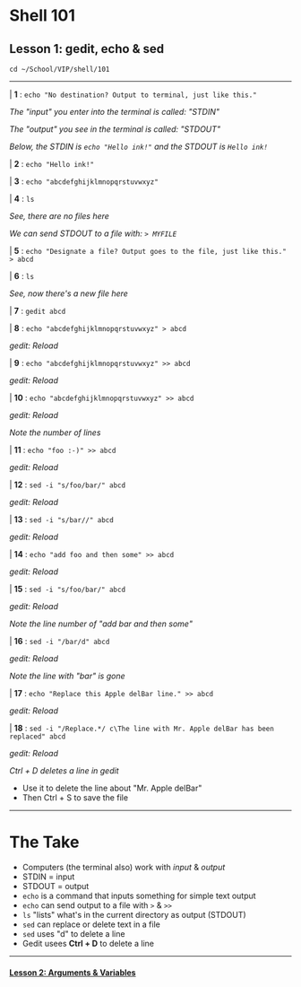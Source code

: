 # Shell 101
## Lesson 1: gedit, echo & sed

`cd ~/School/VIP/shell/101`

___

| **1** : `echo "No destination? Output to terminal, just like this."`

*The "input" you enter into the terminal is called: "STDIN"*

*The "output" you see in the terminal is called: "STDOUT"*

*Below, the STDIN is `echo "Hello ink!"` and the STDOUT is `Hello ink!`*

| **2** : `echo "Hello ink!"`

| **3** : `echo "abcdefghijklmnopqrstuvwxyz"`

| **4** : `ls`

*See, there are no files here*

*We can send STDOUT to a file with: `> MYFILE`*

| **5** : `echo "Designate a file? Output goes to the file, just like this." > abcd`

| **6** : `ls`

*See, now there's a new file here*

| **7** : `gedit abcd`

| **8** : `echo "abcdefghijklmnopqrstuvwxyz" > abcd`

*gedit: Reload*

| **9** : `echo "abcdefghijklmnopqrstuvwxyz" >> abcd`

*gedit: Reload*

| **10** : `echo "abcdefghijklmnopqrstuvwxyz" >> abcd`

*gedit: Reload*

*Note the number of lines*

| **11** : `echo "foo :-)" >> abcd`

*gedit: Reload*

| **12** : `sed -i "s/foo/bar/" abcd`

*gedit: Reload*

| **13** : `sed -i "s/bar//" abcd`

*gedit: Reload*

| **14** : `echo "add foo and then some" >> abcd`

*gedit: Reload*

| **15** : `sed -i "s/foo/bar/" abcd`

*gedit: Reload*

*Note the line number of "add bar and then some"*

| **16** : `sed -i "/bar/d" abcd`

*gedit: Reload*

*Note the line with "bar" is gone*

| **17** : `echo "Replace this Apple delBar line." >> abcd`

*gedit: Reload*

| **18** : `sed -i "/Replace.*/ c\The line with Mr. Apple delBar has been replaced" abcd`

*gedit: Reload*

*Ctrl + D deletes a line in gedit*
- Use it to delete the line about "Mr. Apple delBar"
- Then Ctrl + S to save the file

___

# The Take

- Computers (the terminal also) work with *input* & *output*
- STDIN = input
- STDOUT = output
- `echo` is a command that inputs something for simple text output
- `echo` can send output to a file with `>` & `>>`
- `ls` "lists" what's in the current directory as output (STDOUT)
- `sed` can replace or delete text in a file
- `sed` uses "d" to delete a line
- Gedit usees **Ctrl + D** to delete a line

___

#### [Lesson 2: Arguments & Variables](https://github.com/inkVerb/vip/blob/master/101-shell/Lesson-02.md)

